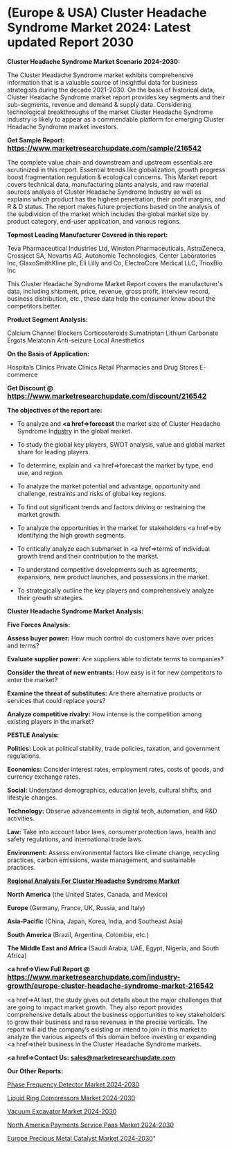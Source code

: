 # (Europe & USA) Cluster Headache Syndrome Market 2024: Latest updated Report 2030

<strong>Cluster Headache Syndrome Market Scenario 2024-2030:</strong>

The Cluster Headache Syndrome market exhibits comprehensive information that is a valuable source of insightful data for business strategists during the decade 2021-2030. On the basis of historical data, Cluster Headache Syndrome market report provides key segments and their sub-segments, revenue and demand &amp; supply data. Considering technological breakthroughs of the market Cluster Headache Syndrome industry is likely to appear as a commendable platform for emerging Cluster Headache Syndrome market investors.

<strong>Get Sample Report: <a href=https://www.marketresearchupdate.com/sample/216542><font size=3 color=#0000ff>https://www.marketresearchupdate.com/sample/216542</font></a></strong>

The complete value chain and downstream and upstream essentials are scrutinized in this report. Essential trends like globalization, growth progress boost fragmentation regulation &amp; ecological concerns. This Market report covers technical data, manufacturing plants analysis, and raw material sources analysis of Cluster Headache Syndrome Industry as well as explains which product has the highest penetration, their profit margins, and R & D status. The report makes future projections based on the analysis of the subdivision of the market which includes the global market size by product category, end-user application, and various regions.

<strong>Topmost Leading Manufacturer Covered in this report:</strong>

Teva Pharmaceutical Industries Ltd, Winston Pharmaceuticals, AstraZeneca, Crossject SA, Novartis AG, Autonomic Technologies, Center Laboratories Inc, GlaxoSmithKline plc, Eli Lilly and Co, ElectroCore Medical LLC, TrioxBio Inc

This Cluster Headache Syndrome Market Report covers the manufacturer's data, including shipment, price, revenue, gross profit, interview record, business distribution, etc., these data help the consumer know about the competitors better.

<strong>Product Segment Analysis: </strong>

Calcium Channel Blockers
Corticosteroids
Sumatriptan
Lithium Carbonate
Ergots
Melatonin
Anti-seizure
Local Anesthetics

<strong>On the Basis of Application:</strong>

Hospitals Clinics
Private Clinics
Retail Pharmacies and Drug Stores
E-commerce

<strong>Get Discount @ <a href=https://www.marketresearchupdate.com/discount/216542><font size=3 color=#0000ff>https://www.marketresearchupdate.com/discount/216542</font></a></strong>

<strong><b>The objectives of the report are:</b></strong>

- To analyze and <strong><a href=><strong>forecast</strong></a></strong> the market size of Cluster Headache Syndrome In<a href=ASDF991299>dustr</a>y in the global market.

- To study the global key players, SWOT analysis, value and global market share for leading players.

- To determine, explain and <a href=>forecast</a> the market by type, end use, and region.

- To analyze the market potential and advantage, opportunity and challenge, restraints and risks of global key regions.

- To find out significant trends and factors driving or restraining the market growth.

- To analyze the opportunities in the market for stakeholders <a href=>by</a> identifying the high growth segments.

- To critically analyze each submarket in <a href=>terms</a> of individual growth trend and their contribution to the market.

- To understand competitive developments such as agreements, expansions, new product launches, and possessions in the market.

- To strategically outline the key players and comprehensively analyze their growth strategies.

<strong>Cluster Headache Syndrome Market Analysis:</strong>

<strong>Five Forces Analysis:</strong>

<strong>Assess buyer power:</strong> How much control do customers have over prices and terms?

<strong>Evaluate supplier power:</strong> Are suppliers able to dictate terms to companies?

<strong>Consider the threat of new entrants:</strong> How easy is it for new competitors to enter the market?

<strong>Examine the threat of substitutes:</strong> Are there alternative products or services that could replace yours?

<strong>Analyze competitive rivalry:</strong> How intense is the competition among existing players in the market?

<strong>PESTLE Analysis:</strong>

<strong>Politics:</strong> Look at political stability, trade policies, taxation, and government regulations.

<strong>Economics:</strong> Consider interest rates, employment rates, costs of goods, and currency exchange rates.

<strong>Social:</strong> Understand demographics, education levels, cultural shifts, and lifestyle changes.

<strong>Technology:</strong> Observe advancements in digital tech, automation, and R&D activities.

<strong>Law:</strong> Take into account labor laws, consumer protection laws, health and safety regulations, and international trade laws.

<strong>Environment:</strong> Assess environmental factors like climate change, recycling practices, carbon emissions, waste management, and sustainable practices.

<strong><u><b>Regional Analysis For Cluster Headache Syndrome Market</b></u></strong>

<strong><b>North America</b></strong> (the United States, Canada, and Mexico)

<strong><b>Europe </b></strong>(Germany, France, UK, Russia, and Italy)

<strong><b>Asia-Pacific</b></strong> (China, Japan, Korea, India, and Southeast Asia)

<strong><b>South America</b></strong> (Brazil, Argentina, Colombia, etc.)

<strong><b>The Middle East and Africa</b></strong> (Saudi Arabia, UAE, Egypt, Nigeria, and South Africa)

<strong><a href=>View Full Report</a> @ <a href=https://www.marketresearchupdate.com/industry-growth/europe-cluster-headache-syndrome-market-216542><font size=3 color=#0000ff>https://www.marketresearchupdate.com/industry-growth/europe-cluster-headache-syndrome-market-216542</font></a></strong>

<a href=>At last,</a> the study gives out details about the major challenges that are going to impact market growth. They also report provides comprehensive details about the business opportunities to key stakeholders to grow their business and raise revenues in the precise verticals. The report will aid the company’s existing or intend to join in this market to analyze the various aspects of this domain before investing or expanding <a href=>their</a> business in the Cluster Headache Syndrome markets.

<strong><a href=>Contact Us:</a></strong>
<strong>sales@marketresearchupdate.com</strong>

<strong>Our Other Reports:</strong>

<a href=https://www.linkedin.com/pulse/phase-frequency-detector-market-size-growth-set>Phase Frequency Detector Market 2024-2030</a>

<a href=https://www.linkedin.com/pulse/liquid-ring-compressors-market-2023-analysis>Liquid Ring Compressors Market 2024-2030</a>

<a href=https://www.linkedin.com/pulse/vacuum-excavator-market-outlooks-2023-size-shares>Vacuum Excavator Market 2024-2030</a>

<a href=https://www.linkedin.com/pulse/north-america-payments-service-paas-market-fxs7f/>North America Payments Service Paas Market 2024-2030</a>

<a href=https://www.linkedin.com/pulse/europe-precious-metal-catalyst-market-uex5c/>Europe Precious Metal Catalyst Market 2024-2030</a>"
